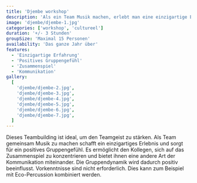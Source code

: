 ```yaml
---
title: 'Djembe workshop'
description: 'Als ein Team Musik machen, erlebt man eine einzigartige Erfahrung und sorgt für ein positives Gruppengefühl.'
image: 'djembe/djembe-1.jpg'
categories: ['workshop', 'cultureel']
duration: '+/- 3 Stunden'
groupSize: 'Maximal 15 Personen'
availability: 'Das ganze Jahr über'
features:
  - 'Einzigartige Erfahrung'
  - 'Positives Gruppengefühl'
  - 'Zusammenspiel'
  - 'Kommunikation'
gallery:
  [
    'djembe/djembe-2.jpg',
    'djembe/djembe-3.jpg',
    'djembe/djembe-4.jpg',
    'djembe/djembe-5.jpg',
    'djembe/djembe-6.jpg',
    'djembe/djembe-7.jpg',
  ]
---
```


Dieses Teambuilding ist ideal, um den Teamgeist zu stärken. Als Team gemeinsam Musik zu machen schafft ein einzigartiges Erlebnis und sorgt für ein positives Gruppengefühl. Es ermöglicht den Kollegen, sich auf das Zusammenspiel zu konzentrieren und bietet ihnen eine andere Art der Kommunikation miteinander. Die Gruppendynamik wird dadurch positiv beeinflusst. Vorkenntnisse sind nicht erforderlich. Dies kann zum Beispiel mit Eco-Percussion kombiniert werden.
